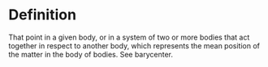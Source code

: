 # Definition

That point in a given body, or in a system of two or more bodies that
act together in respect to another body, which represents the mean
position of the matter in the body of bodies. See barycenter.
